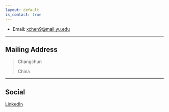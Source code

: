 ```yaml
---
layout: default
is_contact: true
---
```


* Email: [xchen9@mail.yu.edu](mailto:xchen9@mail.yu.edu)

---

## Mailing Address

>
> Changchun
>
> China

---

## Social

[LinkedIn](#)

